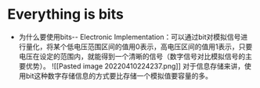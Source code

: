 # Everything is bits
- 为什么要使用bits-- Electronic Implementation：可以通过bit对模拟信号进行量化，将某个低电压范围区间的值用0表示，高电压区间的值用1表示，只要电压在设定的范围内，就能得到一个清晰的信号（数字信号对比模拟信号的主要优势）。
![[Pasted image 20220410224237.png]]
对于信息存储来讲，使用bit这种数字存储信息的方式要比存储一个模拟值要容量的多。
